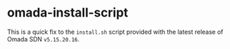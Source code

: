 # omada-install-script

This is a quick fix to the `install.sh` script provided with the latest release of Omada SDN `v5.15.20.16`.
